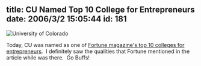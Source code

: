 title: CU Named Top 10 College for Entrepreneurs
date: 2006/3/2 15:05:44
id: 181
---
![University of Colorado](/journal_images/CU_logo_2005.gif)

Today, CU was named as one of [Fortune magazine's top 10 colleges for entrepreneurs](http://money.cnn.com/rssclick/magazines/fsb/fsb_archive/2006/03/01/8370304/index.htm?section=money_topstories).  I definitely saw the qualities that Fortune mentioned in the article while was there.  Go Buffs!